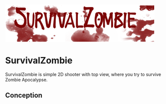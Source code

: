 ![GitHub Logo](/docs/images/zombie_logo.png)

# SurvivalZombie
SurvivalZombie is simple 2D shooter with top view, where you try to survive Zombie Apocalypse.

## Conception
